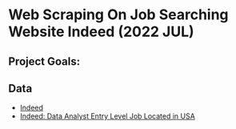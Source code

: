 # Web Scraping On Job Searching Website Indeed (2022 JUL)

## Project Goals:


## Data

* [Indeed](https://www.indeed.com)
* [Indeed: Data Analyst Entry Level Job Located in USA](https://www.indeed.com/jobs?q=data%20analyst&l=United%20States&sc=0kf%3Aexplvl(ENTRY_LEVEL)%3B&vjk=fb4561a71d5af956)
